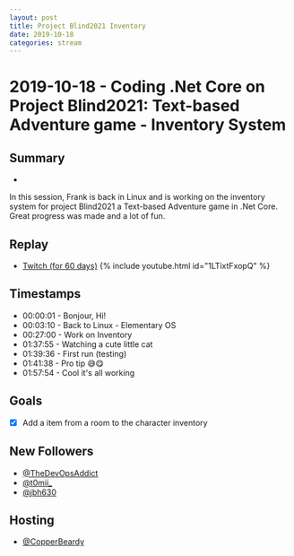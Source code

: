 ```yaml
---
layout: post
title: Project Blind2021 Inventory
date: 2019-10-18
categories: stream
---
```



# 2019-10-18 - Coding .Net Core on Project Blind2021: Text-based Adventure game - Inventory System

## Summary
-

In this session, Frank is back in Linux and is working on the inventory system for project Blind2021 a Text-based Adventure game in .Net Core. Great progress was made and a lot of fun.

## Replay


- [Twitch (for 60 days)](https://www.twitch.tv/videos/496230783)
{% include youtube.html id="1LTixtFxopQ" %}
<br/><!--more-->


## Timestamps


- 00:00:01 - Bonjour, Hi!
- 00:03:10 - Back to Linux - Elementary OS 
- 00:27:00 - Work on Inventory
- 01:37:55 - Watching a cute little cat
- 01:39:36 - First run (testing)
- 01:41:38 - Pro tip 😅😋
- 01:57:54 - Cool it's all working


Goals
-----

- [X] Add a item from a room to the character inventory


New Followers
-------------

- [@TheDevOpsAddict](https://www.twitch.tv/TheDevOpsAddict)
- [@t0mii_](https://www.twitch.tv/t0mii_)
- [@jbh630](https://www.twitch.tv/jbh630)


Hosting
--------

- [@CopperBeardy](https://www.twitch.tv/CopperBeardy)


